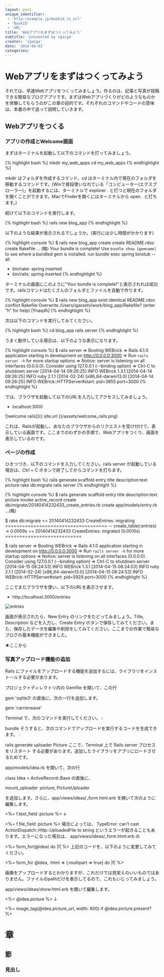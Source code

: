 ```yaml
---
layout: post
unique_identifier:
 - 'http:/example.jp/bookid_in_url'
 - 'BookID'
 - 'URL'
title: 'Webアプリをまずはつくってみよう'
subtitle: 'presented by igaiga'
creator: 'igaiga'
date: '2014-04-01'
categories:
---
```


# Webアプリをまずはつくってみよう

それでは、早速Webアプリをつくってみましょう。作るのは、記事と写真が投稿できる簡易なブログアプリです。まずはWebアプリづくりがどのようなものかを体験してもらうのがこの章の目的です。それぞれのコマンドやコードの意味は、本書の中で追って説明していきます。

## Webアプリをつくる

### アプリの作成とWelcome画面

まずはターミナルを起動して以下のコマンドを打ってみましょう。

{% highlight bash %}
mkdir my_web_apps
cd my_web_apps
{% endhighlight %}

mkdir はフォルダを作成するコマンド、cd はターミナル内で現在のフォルダを移動するコマンドです。(Winで普段使いなれている「コンピューター(エクスプローラー)」を起動するには、ターミナルで explorer . と打つと現在のフォルダを開くことができます。MacでFinderを開くにはターミナルから open . と打ちます。)

続けて以下のコマンドを実行します。

{% highlight bash %}
rails new blog_app
{% endhighlight %}

以下のような結果が表示されるでしょうか。(実行には少し時間がかかります)

{% highlight console %}
$ rails new blog_app
      create
      create  README.rdoc
      create  Rakefile
... (略)
Your bundle is complete!
Use `bundle show [gemname]` to see where a bundled gem is installed.
         run  bundle exec spring binstub --all
* bin/rake: spring inserted
* bin/rails: spring inserted
{% endhighlight %}

ターミナルの画面にこのように"Your bundle is complete!"と表示されれば成功です。railsコマンドはたくさんのフォルダとファイルを自動で作ります。

{% highlight console %}
$ rails new blog_app
       exist
   identical  README.rdoc
    conflict  Rakefile
Overwrite /Users/igarashi/work/blog_app/Rakefile? (enter "h" for help) [Ynaqdh] 
{% endhighlight %}

次は以下のコマンドを実行してみてください。

{% highlight bash %}
cd blog_app
rails server
{% endhighlight %}

うまく動作している場合は、以下のような表示になります。

{% highlight console %}
$ rails server
=> Booting WEBrick
=> Rails 4.1.0 application starting in development on http://0.0.0.0:3000
=> Run `rails server -h` for more startup options
=> Notice: server is listening on all interfaces (0.0.0.0). Consider using 127.0.0.1 (--binding option)
=> Ctrl-C to shutdown server
[2014-04-14 09:26:25] INFO  WEBrick 1.3.1
[2014-04-14 09:26:25] INFO  ruby 2.1.1 (2014-02-24) [x86_64-darwin13.0]
[2014-04-14 09:26:25] INFO  WEBrick::HTTPServer#start: pid=3855 port=3000
{% endhighlight %}

では、ブラウザを起動して以下のURLを入力してアクセスしてみましょう。

* localhost:3000

![welcome rails]({{ site.url }}/assets/welcome_rails.png)

これは、Railsが起動し、あなたのブラウザからのリクエストを受け付けて、表示している画面です。ここまでのわずかの手順で、Webアプリをつくり、画面を表示しているのです。

### ページの作成

ひきつづき、以下のコマンドを入力してください。rails server が起動している場合は、Ctrl + C ボタンで終了してからコマンドを打ちます。

{% highlight bash %}
rails generate scaffold entry title description:text picture
rake db:migrate
rails server
{% endhighlight %}

{% highlight console %}
$ rails generate scaffold entry title description:text picture
      invoke  active_record
      create    db/migrate/20140414232433_create_entries.rb
      create    app/models/entry.rb
...(略)

$ rake db:migrate
== 20140414232433 CreateEntries: migrating ====================================
-- create_table(:entries)
   -> 0.0009s
== 20140414232433 CreateEntries: migrated (0.0010s) ===========================

$ rails server
=> Booting WEBrick
=> Rails 4.1.0 application starting in development on http://0.0.0.0:3000
=> Run `rails server -h` for more startup options
=> Notice: server is listening on all interfaces (0.0.0.0). Consider using 127.0.0.1 (--binding option)
=> Ctrl-C to shutdown server
[2014-04-15 08:24:53] INFO  WEBrick 1.3.1
[2014-04-15 08:24:53] INFO  ruby 2.1.1 (2014-02-24) [x86_64-darwin13.0]
[2014-04-15 08:24:53] INFO  WEBrick::HTTPServer#start: pid=5929 port=3000
{% endhighlight %}

ここでまたブラウザを使い、以下のURLを表示させます。

* http://localhost:3000/entries

![entries]({{site_url}}/assets/scaffold_index.png)

画面が表示されたら、New Entry のリンクをたどってみましょう。Title, Description などを入力し、Create Entry ボタンで保存してみてください。また、保存したデータを編集や削除をしてみてください。ここまでの作業で簡易なブログの基本機能ができました。

★ここから

### 写真アップロード機能の追加

Rails にファイルをアップロードする機能を追加するには、ライブラリをインストールする必要があります。

プロジェクトディレクトリ内の Gemfile を開いて、この行

gem 'sqlite3'
の直後に、次の一行を追加します。

gem 'carrierwave'

Terminal で、次のコマンドを実行してください。 :

bundle
そうすると、次のコマンドでアップロードを実行するコードを生成できます。 :

rails generate uploader Picture
ここで、Terminal 上で Rails server プロセスをリスタート する必要があります。追加したライブラリをアプリにロードさせるためです。

app/models/idea.rb を開いて、次の行

class Idea < ActiveRecord::Base
の直後に、

mount_uploader :picture, PictureUploader

を追加します。さらに、app/views/ideas/_form.html.erb を開いて次のように編集します。

<%= f.text_field :picture %>
  ↓

<%= f.file_field :picture %>
場合によっては、 TypeError: can’t cast ActionDispatch::Http::UploadedFile to string というエラーが起きることもあります。エラーになった場合は、 app/views/ideas/_form.html.erb の

<%= form_for(@idea) do |f| %>
上記のコードを、以下のように変更してみてください。

<%= form_for @idea, :html => {:multipart => true} do |f| %>

画像をアップロードするとわかりますが、これだけでは見栄えのいいものではありません。ファイルのpathだけを表示してるので、これもいじってみましょう。

app/views/ideas/show.html.erb を開いて編集します。

<%= @idea.picture %>
  ↓

<%= image_tag(@idea.picture_url, width: 600) if @idea.picture.present? %>




# 章
## 節
### 見出し

